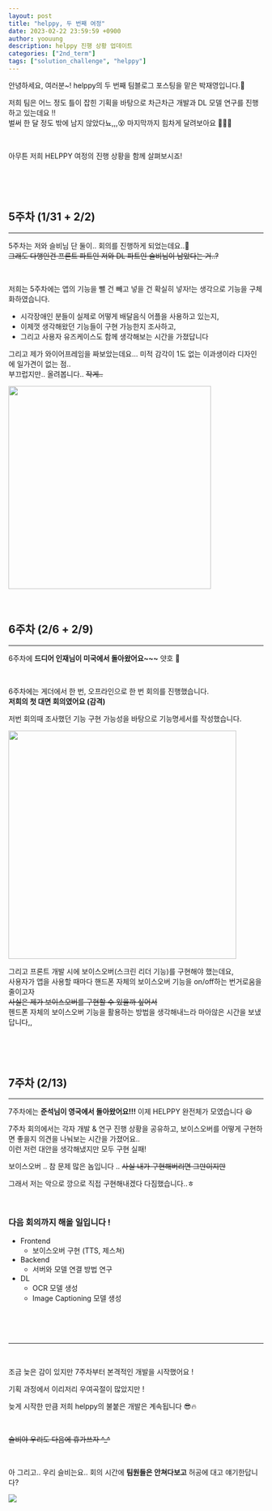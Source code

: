 ```yaml
---
layout: post
title: "helppy, 두 번째 여정"
date: 2023-02-22 23:59:59 +0900
author: yoouung
description: helppy 진행 상황 업데이트
categories: ["2nd_term"]
tags: ["solution_challenge", "helppy"]
---
```


안녕하세요, 여러분~!
helppy의 두 번째 팀블로그 포스팅을 맡은 박재영입니다.👀

저희 팀은 어느 정도 틀이 잡힌 기획을 바탕으로 차근차근 개발과 DL 모델 연구를 진행하고 있는데요 !!  
벌써 한 달 정도 밖에 남지 않았다뇨,,,😵 마지막까지 힘차게 달려보아요 🙆🏻‍♀️

<br/>

아무튼 저희 HELPPY 여정의 진행 상황을 함께 살펴보시죠!

<br/>
<br/>
<br/>

## 5주차 (1/31 + 2/2)
---
5주차는 저와 슬비님 단 둘이.. 회의를 진행하게 되었는데요..🥺  
~~그래도 다행인건 프론트 파트인 저와 DL 파트인 슬비님이 남았다는 거..?~~

<br/>

저희는 5주차에는 앱의 기능을 뺄 건 빼고 넣을 건 확실히 넣자!는 생각으로 기능을 구체화하였습니다.  
- 시각장애인 분들이 실제로 어떻게 배달음식 어플을 사용하고 있는지,
- 이제껏 생각해왔던 기능들이 구현 가능한지 조사하고,
- 그리고 사용자 유즈케이스도 함께 생각해보는 시간을 가졌답니다


그리고 제가 와이어프레임을 짜보았는데요... 미적 감각이 1도 없는 이과생이라 디자인에 일가견이 없는 점..  
부끄럽지만.. 올려봅니다.. ~~작게..~~

<img src="https://raw.githubusercontent.com/yoouung/helppy_frontend/main/img/wireframe.png" width="400px"/>



<br/>
<br/>
<br/>

## 6주차 (2/6 + 2/9)
---
6주차에 __드디어 인재님이 미국에서 돌아왔어요~~~__ 얏호 🥳  

<br/>

6주차에는 게더에서 한 번, 오프라인으로 한 번 회의를 진행했습니다.   
__저희의 첫 대면 회의였어요 (감격)__  
 
저번 회의때 조사했던 기능 구현 가능성을 바탕으로 기능명세서를 작성했습니다.  

<img src="https://raw.githubusercontent.com/yoouung/helppy_frontend/main/img/function.png" width="450px"/>  


<br/>

그리고 프론트 개발 시에 보이스오버(스크린 리더 기능)를 구현해야 했는데요,   
사용자가 앱을 사용할 때마다 핸드폰 자체의 보이스오버 기능을 on/off하는 번거로움을 줄이고자  
~~사실은 제가 보이스오버를 구현할 수 있을까 싶어서~~   
헨드폰 자체의 보이스오버 기능을 활용하는 방법을 생각해내느라 마아않은 시간을 보냈답니다,,


<br/>
<br/>
<br/>


## 7주차 (2/13)
---
7주차에는 __준석님이 영국에서 돌아왔어요!!!__ 이제 HELPPY 완전체가 모였습니다 😆  

7주차 회의에서는 각자 개발 & 연구 진행 상황을 공유하고, 보이스오버를 어떻게 구현하면 좋을지 의견을 나눠보는 시간을 가졌어요..  
이런 저런 대안을 생각해냈지만 모두 구현 실패! 

보이스오버 .. 참 문제 많은 놈입니다 .. ~~사실 내가 구현해버리면 그만이지만~~

그래서 저는 악으로 깡으로 직접 구현해내겠다 다짐했습니다..ㅎ
 

<br/>

### 다음 회의까지 해올 일입니다 !
- Frontend
  - 보이스오버 구현 (TTS, 제스쳐)
- Backend
  - 서버와 모델 연결 방법 연구
- DL
  - OCR 모델 생성
  - Image Captioning 모델 생성


<br/>
<br/>
<br/>

---

<br/>

조금 늦은 감이 있지만 7주차부터 본격적인 개발을 시작했어요 ! 

기획 과정에서 이리저리 우여곡절이 많았지만 ! 

늦게 시작한 만큼 저희 helppy의 불붙은 개발은 계속됩니다 😎🔥

<br/>

~~슬비야 우리도 다음에 휴가쓰자 ^_^~~


<br/>

아 그리고.. 우리 슬비는요.. 회의 시간에 __팀원들은 안쳐다보고__ 허공에 대고 얘기한답니다?

<img src="https://raw.githubusercontent.com/yoouung/helppy_frontend/main/img/gather.png"/>